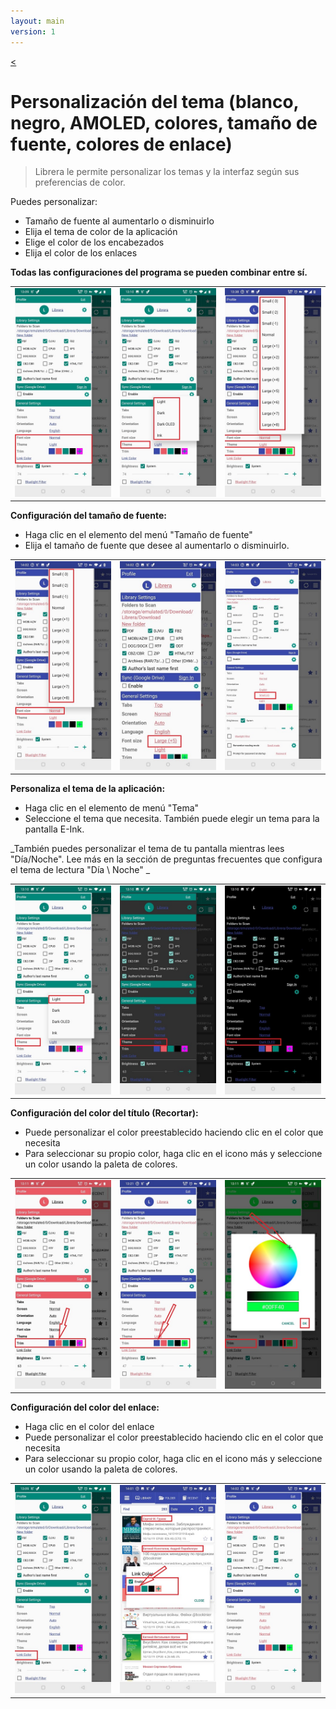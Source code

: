 ```yaml
---
layout: main
version: 1
---
```

[<](/wiki/faq/es)

# Personalización del tema (blanco, negro, AMOLED, colores, tamaño de fuente, colores de enlace)


> Librera le permite personalizar los temas y la interfaz según sus preferencias de color.

Puedes personalizar:

* Tamaño de fuente al aumentarlo o disminuirlo
* Elija el tema de color de la aplicación
* Elige el color de los encabezados
* Elija el color de los enlaces

**Todas las configuraciones del programa se pueden combinar entre sí.**


||||
|-|-|-|
|![](1.jpg)|![](2.jpg)|![](3.jpg)|


**Configuración del tamaño de fuente:**

* Haga clic en el elemento del menú &quot;Tamaño de fuente&quot;
* Elija el tamaño de fuente que desee al aumentarlo o disminuirlo.

||||
|-|-|-|
|![](34.jpg)|![](32.jpg)|![](33.jpg)|


**Personaliza el tema de la aplicación:**

* Haga clic en el elemento de menú &quot;Tema&quot;
* Seleccione el tema que necesita. También puede elegir un tema para la pantalla E-Ink.

_También puedes personalizar el tema de tu pantalla mientras lees &quot;Día/Noche&quot;. Lee más en la sección de preguntas frecuentes que configura el tema de lectura &quot;Día \ Noche&quot; _

||||
|-|-|-|
|![](21.jpg)|![](22.jpg)|![](23.jpg)|


**Configuración del color del título (Recortar):**

* Puede personalizar el color preestablecido haciendo clic en el color que necesita
* Para seleccionar su propio color, haga clic en el icono más y seleccione un color usando la paleta de colores.

||||
|-|-|-|
|![](11.jpg)|![](12.jpg)|![](13.jpg)|

**Configuración del color del enlace:**

* Haga clic en el color del enlace
* Puede personalizar el color preestablecido haciendo clic en el color que necesita
* Para seleccionar su propio color, haga clic en el icono más y seleccione un color usando la paleta de colores.

||||
|-|-|-|
|![](41.jpg)|![](42.jpg)|![](43.jpg)|






